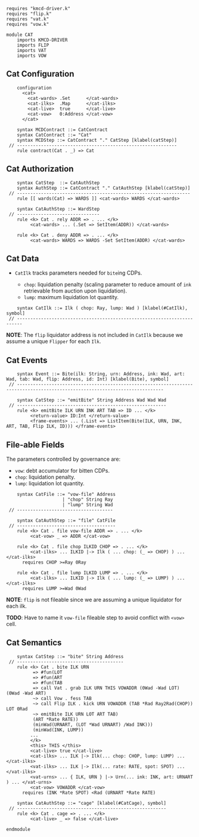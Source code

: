 ```k
requires "kmcd-driver.k"
requires "flip.k"
requires "vat.k"
requires "vow.k"

module CAT
    imports KMCD-DRIVER
    imports FLIP
    imports VAT
    imports VOW
```

Cat Configuration
-----------------

```k
    configuration
      <cat>
        <cat-wards> .Set      </cat-wards>
        <cat-ilks>  .Map      </cat-ilks>
        <cat-live>  true      </cat-live>
        <cat-vow>   0:Address </cat-vow>
      </cat>
```

```k
    syntax MCDContract ::= CatContract
    syntax CatContract ::= "Cat"
    syntax MCDStep ::= CatContract "." CatStep [klabel(catStep)]
 // ------------------------------------------------------------
    rule contract(Cat . _) => Cat
```

Cat Authorization
-----------------

```k
    syntax CatStep  ::= CatAuthStep
    syntax AuthStep ::= CatContract "." CatAuthStep [klabel(catStep)]
 // -----------------------------------------------------------------
    rule [[ wards(Cat) => WARDS ]] <cat-wards> WARDS </cat-wards>

    syntax CatAuthStep ::= WardStep
 // -------------------------------
    rule <k> Cat . rely ADDR => . ... </k>
         <cat-wards> ... (.Set => SetItem(ADDR)) </cat-wards>

    rule <k> Cat . deny ADDR => . ... </k>
         <cat-wards> WARDS => WARDS -Set SetItem(ADDR) </cat-wards>
```

Cat Data
--------

-   `CatIlk` tracks parameters needed for `bite`ing CDPs.

    -   `chop`: liquidation penalty (scaling parameter to reduce amount of `ink` retrievable from auction upon liquidation).
    -   `lump`: maximum liquidation lot quantity.

```k
    syntax CatIlk ::= Ilk ( chop: Ray, lump: Wad ) [klabel(#CatIlk), symbol]
 // ------------------------------------------------------------------------
```

**NOTE**: The `flip` liquidator address is not included in `CatIlk` because we assume a unique `Flipper` for each `Ilk`.

Cat Events
----------

```k
    syntax Event ::= Bite(ilk: String, urn: Address, ink: Wad, art: Wad, tab: Wad, flip: Address, id: Int) [klabel(Bite), symbol]
 // -----------------------------------------------------------------------------------------------------------------------------

    syntax CatStep ::= "emitBite" String Address Wad Wad Wad
 // --------------------------------------------------------
    rule <k> emitBite ILK URN INK ART TAB => ID ... </k>
         <return-value> ID:Int </return-value>
         <frame-events> ... (.List => ListItem(Bite(ILK, URN, INK, ART, TAB, Flip ILK, ID))) </frame-events>
```

File-able Fields
----------------

The parameters controlled by governance are:

-   `vow`: debt accumulator for bitten CDPs.
-   `chop`: liquidation penalty.
-   `lump`: liquidation lot quantity.

```k
    syntax CatFile ::= "vow-file" Address
                     | "chop" String Ray
                     | "lump" String Wad
 // ------------------------------------

    syntax CatAuthStep ::= "file" CatFile
 // -------------------------------------
    rule <k> Cat . file vow-file ADDR => . ... </k>
         <cat-vow> _ => ADDR </cat-vow>

    rule <k> Cat . file chop ILKID CHOP => . ... </k>
         <cat-ilks> ... ILKID |-> Ilk ( ... chop: (_ => CHOP) ) ... </cat-ilks>
      requires CHOP >=Ray 0Ray

    rule <k> Cat . file lump ILKID LUMP => . ... </k>
         <cat-ilks> ... ILKID |-> Ilk ( ... lump: (_ => LUMP) ) ... </cat-ilks>
      requires LUMP >=Wad 0Wad
```

**NOTE**: `flip` is not fileable since we are assuming a unique liquidator for each ilk.

**TODO**: Have to name it `vow-file` fileable step to avoid conflict with `<vow>` cell.

Cat Semantics
-------------

```k
    syntax CatStep ::= "bite" String Address
 // ----------------------------------------
    rule <k> Cat . bite ILK URN
          => #fun(LOT
          => #fun(ART
          => #fun(TAB
          => call Vat . grab ILK URN THIS VOWADDR (0Wad -Wad LOT) (0Wad -Wad ART)
          ~> call Vow . fess TAB
          ~> call Flip ILK . kick URN VOWADDR (TAB *Rad Ray2Rad(CHOP)) LOT 0Rad
          ~> emitBite ILK URN LOT ART TAB)
          (ART *Rate RATE))
          (minWad(URNART, (LOT *Wad URNART) /Wad INK)))
          (minWad(INK, LUMP))
         ...
         </k>
         <this> THIS </this>
         <cat-live> true </cat-live>
         <cat-ilks> ... ILK |-> Ilk(... chop: CHOP, lump: LUMP) ... </cat-ilks>
         <vat-ilks> ... ILK |-> Ilk(... rate: RATE, spot: SPOT) ... </vat-ilks>
         <vat-urns> ... { ILK, URN } |-> Urn(... ink: INK, art: URNART ) ... </vat-urns>
         <cat-vow> VOWADDR </cat-vow>
      requires (INK *Rate SPOT) <Rad (URNART *Rate RATE)

    syntax CatAuthStep ::= "cage" [klabel(#CatCage), symbol]
 // --------------------------------------------------------
    rule <k> Cat . cage => . ... </k>
         <cat-live> _ => false </cat-live>
```

```k
endmodule
```
